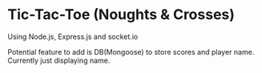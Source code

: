 # Tic-Tac-Toe (Noughts & Crosses)

Using Node.js, Express.js and socket.io

Potential feature to add is DB(Mongoose) to store scores and player name. Currently just displaying name. 
